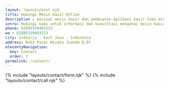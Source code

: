 ```yaml
---
layout: layouts/post.njk
title: Hubungi Mesin Kasir Online
description : penjual mesin kasir dan pembuatan aplikasi kasir toko minimarket, aplikasi restoran cafe rumah makan website android app.
intro: Hubungi kami untuk informasi dan konsultasi mengenai mesin kasir dan technology yang ingin anda gunakan untuk masa depan terbaik bagi bisnis usaha anda.
phone: 62895339403223
wa : 62895339403223
city: Sidoarjo - East Java - Indonesia
address: Ruko Pasar Wisata Juanda Q.07
eleventyNavigation:
  key: Contact
  order: 7
permalink: /contact/
---
```


{% include "layouts/contact/form.njk" %}
{% include "layouts/contact/call.njk" %}
